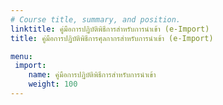 ```yaml
---
# Course title, summary, and position.
linktitle: คู่มือการปฏิบัติพิธีการสำหรับการนำเข้า (e-Import) 
title: คู่มือการปฏิบัติพิธีการศุลกากรสำหรับการนำเข้า (e-Import)

menu:
 import:
    name: คู่มือการปฏิบัติพิธีการสำหรับการนำเข้า  
    weight: 100
---
```



<script>
   var files = '../guide/index.html'
   //document.location = files
   location.replace(files)
  </script>
